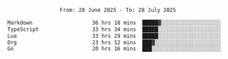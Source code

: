 <div align="center">
<p style="text-align: center;">
<!--START_SECTION:waka-->

```txt
From: 28 June 2025 - To: 28 July 2025

Markdown                   36 hrs 18 mins  █████▓░░░░░░░░░░░░░░░░░░░   22.03 %
TypeScript                 33 hrs 34 mins  █████░░░░░░░░░░░░░░░░░░░░   20.38 %
Lua                        33 hrs 29 mins  █████░░░░░░░░░░░░░░░░░░░░   20.32 %
Org                        23 hrs 12 mins  ███▓░░░░░░░░░░░░░░░░░░░░░   14.08 %
Go                         20 hrs 16 mins  ███░░░░░░░░░░░░░░░░░░░░░░   12.30 %
```

<!--END_SECTION:waka-->
</p>
</div>
